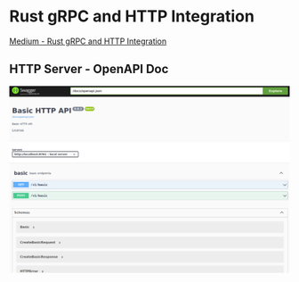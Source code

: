 # Rust gRPC and HTTP Integration

[Medium - Rust gRPC and HTTP Integration](https://ralvescosta.medium.com/grpc-and-http-integration-in-rust-3f18c2f9d94f)

## HTTP Server - OpenAPI Doc

<p align="center">
 <img src=".articles/pictures/1.png" alt="openapi" width=950 hight=350/> 
</p>